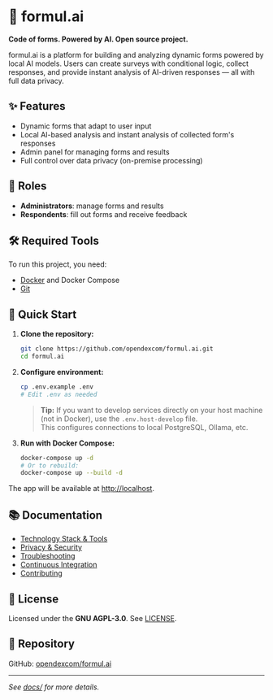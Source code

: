 # 🧠 formul.ai

**Code of forms. Powered by AI. Open source project.**

formul.ai is a platform for building and analyzing dynamic forms powered by local AI models. Users can create surveys with conditional logic, collect responses, and provide instant analysis of AI-driven responses — all with full data privacy.

## ✨ Features

- Dynamic forms that adapt to user input
- Local AI-based analysis and instant analysis of collected form's responses 
- Admin panel for managing forms and results
- Full control over data privacy (on-premise processing)

## 👥 Roles

- **Administrators**: manage forms and results
- **Respondents**: fill out forms and receive feedback

## 🛠️ Required Tools

To run this project, you need:

- [Docker](https://www.docker.com/) and Docker Compose
- [Git](https://git-scm.com/)

## 🚀 Quick Start

1. **Clone the repository:**
   ```bash
   git clone https://github.com/opendexcom/formul.ai.git
   cd formul.ai
   ```

2. **Configure environment:**
   ```bash
   cp .env.example .env
   # Edit .env as needed
   ```
   > **Tip:** If you want to develop services directly on your host machine (not in Docker), use the `.env.host-develop` file.  
   > This configures connections to local PostgreSQL, Ollama, etc.

3. **Run with Docker Compose:**
   ```bash
   docker-compose up -d
   # Or to rebuild:
   docker-compose up --build -d
   ```

The app will be available at [http://localhost](http://localhost).

## 📚 Documentation

- [Technology Stack & Tools](./docs/technology.md)
- [Privacy & Security](./docs/privacy.md)
- [Troubleshooting](./docs/troubleshooting.md)
- [Continuous Integration](./docs/ci.md)
- [Contributing](./docs/contributing.md)

## 📜 License

Licensed under the **GNU AGPL-3.0**. See [LICENSE](./LICENSE).

## 📁 Repository

GitHub: [opendexcom/formul.ai](https://github.com/opendexcom/formul.ai)

---

_See [docs/](./docs/) for more details._
